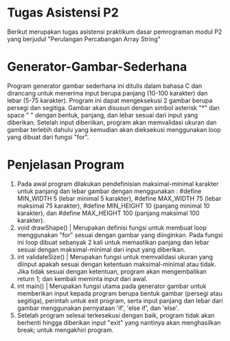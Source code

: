 # Tugas Asistensi P2
Berikut merupakan tugas asistensi praktikum dasar pemrograman modul P2 yang berjudul "Perulangan Percabangan Array String"

# Generator-Gambar-Sederhana
Program generator gambar sederhana ini ditulis dalam bahasa C dan dirancang untuk menerima input berupa panjang (10-100 karakter) dan lebar (5-75 karakter). Program ini dapat mengeksekusi 2 gambar berupa persegi dan segitiga. Gambar akan disusun dengan simbol asterisk "*" dan space " " dengan bentuk, panjang, dan lebar sesuai dari input yang diberikan. Setelah input diberiikan, program akan memvalidasi ukuran dan gambar terlebih dahulu yang kemudian akan dieksekusi menggunakan loop yang dibuat dari fungsi "for".

# Penjelasan Program 
1. Pada awal program dilakukan pendefinisian maksimal-minimal karakter untuk panjang dan lebar gambar dengan menggunakan :
   #define MIN_WIDTH 5     (lebar minimal 5 karakter),
   #define MAX_WIDTH 75    (lebar maksimal 75 karakter),
   #define MIN_HEIGHT 10   (panjang minimal 10 karakter), dan
   #define MAX_HEIGHT 100  (panjang maksimal 100 karakter).
2. void drawShape() | Merupakan definisi fungsi untuk membuat loop menggunakan "for" sesuai dengan gambar yang diinginkan. Pada fungsi ini loop dibuat sebanyak 2 kali untuk memastikan panjang dan lebar sesuai dengan maksimal-minimal dari input yang diberikan.
3. int validateSize() | Merupakan fungsi untuk memvalidasi ukuran yang diinput apakah sesuai dengan ketentuan maksimal-minimal atau tidak.  Jika tidak sesuai dengan ketentuan, program akan mengembalikan return 1; dan kembali meminta input dari awal.
4. int main() | Merupakan fungsi utama pada generator gambar untuk memberikan input kepada program berupa bentuk gambar (persegi atau segitiga), perintah untuk exit program, serta input panjang dan lebar dari gambar menggunakan pernyataan 'if', 'else if', dan 'else'.
5. Setelah program selesai terkesekusi dengan baik, program tidak akan berhenti hingga diberikan input  "exit" yang nantinya akan menghasilkan break; untuk mengakhiri program.
